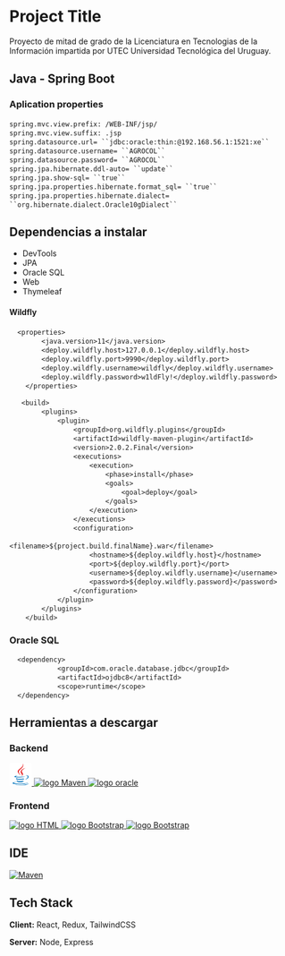 # Project Title

Proyecto de mitad de grado de la Licenciatura en Tecnologias 
de la Información impartida por UTEC Universidad Tecnológica del Uruguay.

## Java - Spring Boot
### Aplication properties
```
spring.mvc.view.prefix: /WEB-INF/jsp/
spring.mvc.view.suffix: .jsp
spring.datasource.url= ``jdbc:oracle:thin:@192.168.56.1:1521:xe``
spring.datasource.username= ``AGROCOL``
spring.datasource.password= ``AGROCOL``
spring.jpa.hibernate.ddl-auto= ``update``
spring.jpa.show-sql= ``true``
spring.jpa.properties.hibernate.format_sql= ``true``
spring.jpa.properties.hibernate.dialect= ``org.hibernate.dialect.Oracle10gDialect``
```

## Dependencias a instalar
 - DevTools
 - JPA
 - Oracle SQL
 - Web
 - Thymeleaf

#### Wildfly
```
  <properties>
        <java.version>11</java.version>
        <deploy.wildfly.host>127.0.0.1</deploy.wildfly.host>
        <deploy.wildfly.port>9990</deploy.wildfly.port>
        <deploy.wildfly.username>wildfly</deploy.wildfly.username>
        <deploy.wildfly.password>w1ldFly!</deploy.wildfly.password>
    </properties>
```
```
   <build>
        <plugins>
            <plugin>
                <groupId>org.wildfly.plugins</groupId>
                <artifactId>wildfly-maven-plugin</artifactId>
                <version>2.0.2.Final</version>
                <executions>
                    <execution>
                        <phase>install</phase>
                        <goals>
                            <goal>deploy</goal>
                        </goals>
                    </execution>
                </executions>
                <configuration>
                    <filename>${project.build.finalName}.war</filename>
                    <hostname>${deploy.wildfly.host}</hostname>
                    <port>${deploy.wildfly.port}</port>
                    <username>${deploy.wildfly.username}</username>
                    <password>${deploy.wildfly.password}</password>
                </configuration>
            </plugin>
        </plugins>
    </build>
```

### Oracle SQL
```
  <dependency>
            <groupId>com.oracle.database.jdbc</groupId>
            <artifactId>ojdbc8</artifactId>
            <scope>runtime</scope>
  </dependency>
```

## Herramientas a descargar

### Backend
<div style="display: inline_block">
<a href="https://www.oracle.com/java/technologies/javase/jdk11-archive-downloads.html/"> 
<img src="https://raw.githubusercontent.com/devicons/devicon/master/icons/java/java-original.svg" 
alt="logo Java" width="40" height="40"/> 
</a>
<a href="https://maven.apache.org/download.cgi/">
<img src="https://cdn.jsdelivr.net/gh/devicons/devicon/icons/apache/apache-original.svg" 
alt="logo Maven" width="40" height="40"/> 
</a>
<a href="https://www.oracle.com/database/sqldeveloper/technologies/download/"> 
<img src="https://cdn.jsdelivr.net/gh/devicons/devicon/icons/oracle/oracle-original.svg" 
alt="logo oracle" width="40" height="40"/> 
</a>
</div>

### Frontend
<div style="display: inline_block">
<a href="/"> 
<img src="https://cdn.jsdelivr.net/gh/devicons/devicon/icons/html5/html5-original-wordmark.svg" 
alt="logo HTML" width="40" height="40"/> 
</a>

<a href=""> 
<img src="https://cdn.jsdelivr.net/gh/devicons/devicon/icons/css3/css3-original-wordmark.svg" 
alt="logo Bootstrap" width="40" height="40"/> 
</a>

<a href="https://getbootstrap.com/"> 
<img src="https://cdn.jsdelivr.net/gh/devicons/devicon/icons/bootstrap/bootstrap-plain.svg"
alt="logo Bootstrap" width="40" height="40"/> 
</a>
</div>


## IDE
<a href="https://www.jetbrains.com/es-es/idea/"> 
<img src="https://cdn.jsdelivr.net/gh/devicons/devicon/icons/intellij/intellij-original.svg" 
alt="Maven" width="40" height="40"/> 
</a>

                    
## Tech Stack

**Client:** React, Redux, TailwindCSS

**Server:** Node, Express

